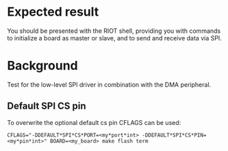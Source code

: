 Expected result
===============
You should be presented with the RIOT shell, providing you with commands to initialize a board
as master or slave, and to send and receive data via SPI.

Background
==========
Test for the low-level SPI driver in combination with the DMA peripheral.

## Default SPI CS pin

To overwrite the optional default cs pin CFLAGS can be used:

`CFLAGS="-DDEFAULT*SPI*CS*PORT=<my*port*int> -DDEFAULT*SPI*CS*PIN=<my*pin*int>" BOARD=<my_board> make flash term`
